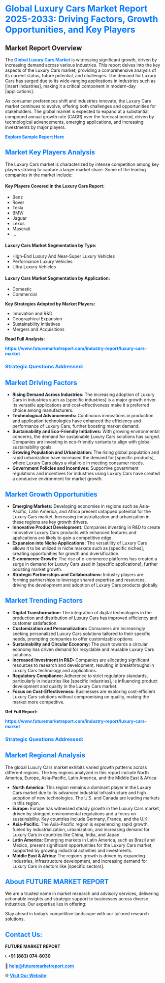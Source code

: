 <h1 style="color: #007BFF;">Global Luxury Cars Market Report 2025-2033: Driving Factors, Growth Opportunities, and Key Players</h1>

<section id="overview">
<h2>Market Report Overview</h2>
<p>The <a href="https://www.futuremarketreport.com/industry-report/luxury-cars-market" style="color: #007BFF; text-decoration: none;"><strong>Global Luxury Cars Market</strong></a> is witnessing significant growth, driven by increasing demand across various industries. This report delves into the key aspects of the Luxury Cars market, providing a comprehensive analysis of its current status, future potential, and challenges. The demand for Luxury Cars has surged due to its wide-ranging applications in industries such as [insert industries], making it a critical component in modern-day [applications].</p>
<p>As consumer preferences shift and industries innovate, the Luxury Cars market continues to evolve, offering both challenges and opportunities for stakeholders. The global market is expected to expand at a substantial compound annual growth rate (CAGR) over the forecast period, driven by technological advancements, emerging applications, and increasing investments by major players.</p>
</section>

<section id="overview">
<p><a href="https://www.futuremarketreport.com/request-sample/reportId=34865" style="color: #007BFF; text-decoration: none;"><strong>Explore Sample Report Here</strong></a></p>
</section>

<section id="key-players">
<h2 style="color: #007BFF;">Market Key Players Analysis</h2>
<p>The Luxury Cars market is characterized by intense competition among key players striving to capture a larger market share. Some of the leading companies in the market include:</p>
<h4>Key Players Covered in the Luxury Cars Report:</h4>
<ul><li>Benz</li><li>Rover</li><li>Tesla</li><li>BMW</li><li>Jaguar</li><li>Lexus</li><li>Maserati</li><li>...</li></ul>
<h4>Luxury Cars Market Segmentation by Type:</h4>
<ul><li>High-End Luxury And Near-Super Luxury Vehicles</li><li>Performance Luxury Vehicles</li><li>Ultra Luxury Vehicles</li></ul>

<h4>Luxury Cars Market Segmentation by Application:</h4>
<ul><li>Domestic</li><li>Commercial</li></ul>
<p><strong>Key Strategies Adopted by Market Players:</strong></p>
<ul>
<li>Innovation and R&D</li>
<li>Geographical Expansion</li>
<li>Sustainability Initiatives</li>
<li>Mergers and Acquisitions</li>
</ul>
</section>

<section>
<p><strong>Read Full Analysis: </strong></p><a href="https://www.futuremarketreport.com/industry-report/luxury-cars-market" style="color: #007BFF; text-decoration: none;"><strong>https://www.futuremarketreport.com/industry-report/luxury-cars-market</strong></a>
<h3 style="color: #007BFF;">Strategic Questions Addressed:</h3>
</section>

<section id="driving-factors">
<h2 style="color: #007BFF;">Market Driving Factors</h2>
<ul>
<li><strong>Rising Demand Across Industries:</strong> The increasing adoption of Luxury Cars in industries such as [specific industries] is a major growth driver. Its versatile applications and cost-effectiveness make it a preferred choice among manufacturers.</li>
<li><strong>Technological Advancements:</strong> Continuous innovations in production and application technologies have enhanced the efficiency and performance of Luxury Cars, further boosting market demand.</li>
<li><strong>Sustainability and Eco-Friendly Initiatives:</strong> With growing environmental concerns, the demand for sustainable Luxury Cars solutions has surged. Companies are investing in eco-friendly variants to align with global sustainability goals.</li>
<li><strong>Growing Population and Urbanization:</strong> The rising global population and rapid urbanization have increased the demand for [specific products], where Luxury Cars plays a vital role in meeting consumer needs.</li>
<li><strong>Government Policies and Incentives:</strong> Supportive government regulations and incentives for industries using Luxury Cars have created a conducive environment for market growth.</li>
</ul>
</section>

<section id="growth-opportunities">
<h2 style="color: #007BFF;">Market Growth Opportunities</h2>
<ul>
<li><strong>Emerging Markets:</strong> Developing economies in regions such as Asia-Pacific, Latin America, and Africa present untapped potential for the Luxury Cars market. Increasing industrialization and urbanization in these regions are key growth drivers.</li>
<li><strong>Innovative Product Development:</strong> Companies investing in R&D to create innovative Luxury Cars products with enhanced features and applications are likely to gain a competitive edge.</li>
<li><strong>Expansion into Niche Applications:</strong> The versatility of Luxury Cars allows it to be utilized in niche markets such as [specific niches], creating opportunities for growth and diversification.</li>
<li><strong>E-commerce Growth:</strong> The rise of e-commerce platforms has created a surge in demand for Luxury Cars used in [specific applications], further boosting market growth.</li>
<li><strong>Strategic Partnerships and Collaborations:</strong> Industry players are forming partnerships to leverage shared expertise and resources, driving the development and adoption of Luxury Cars products globally.</li>
</ul>
</section>

<section id="trending-factors">
<h2 style="color: #007BFF;">Market Trending Factors</h2>
<ul>
<li><strong>Digital Transformation:</strong> The integration of digital technologies in the production and distribution of Luxury Cars has improved efficiency and customer satisfaction.</li>
<li><strong>Customization and Personalization:</strong> Consumers are increasingly seeking personalized Luxury Cars solutions tailored to their specific needs, prompting companies to offer customizable options.</li>
<li><strong>Sustainability and Circular Economy:</strong> The push towards a circular economy has driven demand for recyclable and reusable Luxury Cars solutions.</li>
<li><strong>Increased Investment in R&D:</strong> Companies are allocating significant resources to research and development, resulting in breakthroughs in Luxury Cars technology and applications.</li>
<li><strong>Regulatory Compliance:</strong> Adherence to strict regulatory standards, particularly in industries like [specific industries], is influencing product development and quality in the Luxury Cars market.</li>
<li><strong>Focus on Cost-Effectiveness:</strong> Businesses are exploring cost-efficient Luxury Cars solutions without compromising on quality, making the market more competitive.</li>
</ul>
</section>

<section>
<p><strong>Get Full Report: </strong></p><a href="https://www.futuremarketreport.com/industry-report/luxury-cars-market" style="color: #007BFF; text-decoration: none;"><strong>https://www.futuremarketreport.com/industry-report/luxury-cars-market</strong></a>
<h3 style="color: #007BFF;">Strategic Questions Addressed:</h3>
</section>


<section id="regional-analysis">
<h2 style="color: #007BFF;">Market Regional Analysis</h2>
<p>The global Luxury Cars market exhibits varied growth patterns across different regions. The key regions analyzed in this report include North America, Europe, Asia-Pacific, Latin America, and the Middle East & Africa:</p>
<ul>
<li><strong>North America:</strong> This region remains a dominant player in the Luxury Cars market due to its advanced industrial infrastructure and high adoption of new technologies. The U.S. and Canada are leading markets in this region.</li>
<li><strong>Europe:</strong> Europe has witnessed steady growth in the Luxury Cars market, driven by stringent environmental regulations and a focus on sustainability. Key countries include Germany, France, and the U.K.</li>
<li><strong>Asia-Pacific:</strong> The Asia-Pacific region is experiencing rapid growth, fueled by industrialization, urbanization, and increasing demand for Luxury Cars in countries like China, India, and Japan.</li>
<li><strong>Latin America:</strong> Emerging markets in Latin America, such as Brazil and Mexico, present significant opportunities for the Luxury Cars market, supported by growing industrial activities and investments.</li>
<li><strong>Middle East & Africa:</strong> The region’s growth is driven by expanding industries, infrastructure development, and increasing demand for Luxury Cars in sectors like [specific sectors].</li>
</ul>
</section>

<footer>
<h2 style="color: #007BFF;">About FUTURE MARKET REPORT</h2>
<p>We are a trusted name in market research and advisory services, delivering actionable insights and strategic support to businesses across diverse industries. Our expertise lies in offering:</p>

<p>Stay ahead in today’s competitive landscape with our tailored research solutions.</p>

<h2 style="color: #007BFF;">Contact Us:</h2>
<p><strong>FUTURE MARKET REPORT</strong></p>
<p>📞 <strong>+91 (883) 074-8030</strong></p>
<p>📧 <strong><a href="mailto:help@futuremarketreport.com" style="color: #007BFF;">help@futuremarketreport.com</a></strong></p>
<p>🌐 <strong><a href="https://www.futuremarketreport.com/" style="color: #007BFF;">Visit Our Website</a></strong></p>
</footer>